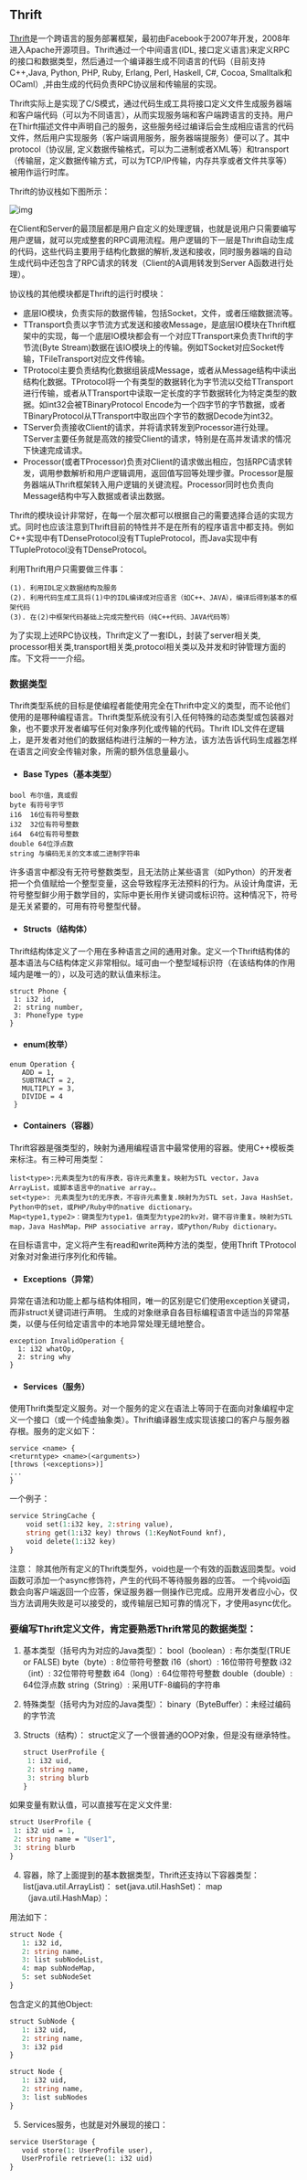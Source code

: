## Thrift

[Thrift](https://en.wikipedia.org/wiki/Apache_Thrift)是一个跨语言的服务部署框架，最初由Facebook于2007年开发，2008年进入Apache开源项目。Thrift通过一个中间语言(IDL, 接口定义语言)来定义RPC的接口和数据类型，然后通过一个编译器生成不同语言的代码（目前支持C++,Java, Python, PHP, Ruby, Erlang, Perl, Haskell, C#, Cocoa, Smalltalk和OCaml）,并由生成的代码负责RPC协议层和传输层的实现。

Thrift实际上是实现了C/S模式，通过代码生成工具将接口定义文件生成服务器端和客户端代码（可以为不同语言），从而实现服务端和客户端跨语言的支持。用户在Thirft描述文件中声明自己的服务，这些服务经过编译后会生成相应语言的代码文件，然后用户实现服务（客户端调用服务，服务器端提服务）便可以了。其中protocol（协议层, 定义数据传输格式，可以为二进制或者XML等）和transport（传输层，定义数据传输方式，可以为TCP/IP传输，内存共享或者文件共享等）被用作运行时库。

Thrift的协议栈如下图所示：

![img](https://images2018.cnblogs.com/blog/645085/201803/645085-20180304155305568-1935823842.png)

在Client和Server的最顶层都是用户自定义的处理逻辑，也就是说用户只需要编写用户逻辑，就可以完成整套的RPC调用流程。用户逻辑的下一层是Thrift自动生成的代码，这些代码主要用于结构化数据的解析,发送和接收，同时服务器端的自动生成代码中还包含了RPC请求的转发（Client的A调用转发到Server A函数进行处理）。

协议栈的其他模块都是Thrift的运行时模块：

- 底层IO模块，负责实际的数据传输，包括Socket，文件，或者压缩数据流等。
- TTransport负责以字节流方式发送和接收Message，是底层IO模块在Thrift框架中的实现，每一个底层IO模块都会有一个对应TTransport来负责Thrift的字节流(Byte Stream)数据在该IO模块上的传输。例如TSocket对应Socket传输，TFileTransport对应文件传输。
- TProtocol主要负责结构化数据组装成Message，或者从Message结构中读出结构化数据。TProtocol将一个有类型的数据转化为字节流以交给TTransport进行传输，或者从TTransport中读取一定长度的字节数据转化为特定类型的数据。如int32会被TBinaryProtocol Encode为一个四字节的字节数据，或者TBinaryProtocol从TTransport中取出四个字节的数据Decode为int32。
- TServer负责接收Client的请求，并将请求转发到Processor进行处理。TServer主要任务就是高效的接受Client的请求，特别是在高并发请求的情况下快速完成请求。
- Processor(或者TProcessor)负责对Client的请求做出相应，包括RPC请求转发，调用参数解析和用户逻辑调用，返回值写回等处理步骤。Processor是服务器端从Thrift框架转入用户逻辑的关键流程。Processor同时也负责向Message结构中写入数据或者读出数据。

Thrift的模块设计非常好，在每一个层次都可以根据自己的需要选择合适的实现方式。同时也应该注意到Thrift目前的特性并不是在所有的程序语言中都支持。例如C++实现中有TDenseProtocol没有TTupleProtocol，而Java实现中有TTupleProtocol没有TDenseProtocol。

利用Thrift用户只需要做三件事：

```
(1). 利用IDL定义数据结构及服务
(2). 利用代码生成工具将(1)中的IDL编译成对应语言（如C++、JAVA），编译后得到基本的框架代码
(3). 在(2)中框架代码基础上完成完整代码（纯C++代码、JAVA代码等）
```

为了实现上述RPC协议栈，Thrift定义了一套IDL，封装了server相关类, processor相关类,transport相关类,protocol相关类以及并发和时钟管理方面的库。下文将一一介绍。

### 数据类型

Thrift类型系统的目标是使编程者能使用完全在Thrift中定义的类型，而不论他们使用的是哪种编程语言。Thrift类型系统没有引入任何特殊的动态类型或包装器对象，也不要求开发者编写任何对象序列化或传输的代码。Thrift IDL文件在逻辑上，是开发者对他们的数据结构进行注解的一种方法，该方法告诉代码生成器怎样在语言之间安全传输对象，所需的额外信息量最小。

- #### Base Types（基本类型）

```
bool 布尔值，真或假
byte 有符号字节
i16  16位有符号整数
i32  32位有符号整数
i64  64位有符号整数
double 64位浮点数
string 与编码无关的文本或二进制字符串
```

许多语言中都没有无符号整数类型，且无法防止某些语言（如Python）的开发者把一个负值赋给一个整型变量，这会导致程序无法预料的行为。从设计角度讲，无符号整型鲜少用于数学目的，实际中更长用作关键词或标识符。这种情况下，符号是无关紧要的，可用有符号整型代替。

- #### Structs（结构体）

Thrift结构体定义了一个用在多种语言之间的通用对象。定义一个Thrift结构体的基本语法与C结构体定义非常相似。域可由一个整型域标识符（在该结构体的作用域内是唯一的），以及可选的默认值来标注。

```
struct Phone {
 1: i32 id,
 2: string number,
 3: PhoneType type
}
```

- #### enum(枚举）

```
enum Operation {
   ADD = 1,
   SUBTRACT = 2,
   MULTIPLY = 3,
   DIVIDE = 4
 }
```

- #### Containers（容器）

Thrift容器是强类型的，映射为通用编程语言中最常使用的容器。使用C++模板类来标注。有三种可用类型：

```
list<type>:元素类型为t的有序表，容许元素重复。映射为STL vector，Java ArrayList，或脚本语言中的native array。。
set<type>: 元素类型为t的无序表，不容许元素重复.映射为为STL set，Java HashSet，Python中的set，或PHP/Ruby中的native dictionary。
Map<type1,type2>：键类型为type1，值类型为type2的kv对，键不容许重复。映射为STL map，Java HashMap，PHP associative array，或Python/Ruby dictionary。
```

在目标语言中，定义将产生有read和write两种方法的类型，使用Thrift TProtocol对象对对象进行序列化和传输。

- #### Exceptions（异常）

异常在语法和功能上都与结构体相同，唯一的区别是它们使用exception关键词，而非struct关键词进行声明。 生成的对象继承自各目标编程语言中适当的异常基类，以便与任何给定语言中的本地异常处理无缝地整合。

```
exception InvalidOperation {
  1: i32 whatOp,
  2: string why
}
```

- #### Services（服务）

使用Thrift类型定义服务。对一个服务的定义在语法上等同于在面向对象编程中定义一个接口（或一个纯虚抽象类）。Thrift编译器生成实现该接口的客户与服务器存根。服务的定义如下：

```
service <name> {
<returntype> <name>(<arguments>)
[throws (<exceptions>)]
...
}
```

一个例子：

```protobuf
service StringCache {
	void set(1:i32 key, 2:string value),
	string get(1:i32 key) throws (1:KeyNotFound knf),
	void delete(1:i32 key)
}
```

注意： 除其他所有定义的Thrift类型外，void也是一个有效的函数返回类型。void函数可添加一个async修饰符，产生的代码不等待服务器的应答。 一个纯void函数会向客户端返回一个应答，保证服务器一侧操作已完成。应用开发者应小心，仅当方法调用失败是可以接受的，或传输层已知可靠的情况下，才使用async优化。



### 要编写Thrift定义文件，肯定要熟悉Thrift常见的数据类型：

1. 基本类型（括号内为对应的Java类型）：
   bool（boolean）: 布尔类型(TRUE or FALSE)
   byte（byte）: 8位带符号整数
   i16（short）: 16位带符号整数
   i32（int）: 32位带符号整数
   i64（long）: 64位带符号整数
   double（double）: 64位浮点数
   string（String）: 采用UTF-8编码的字符串

2. 特殊类型（括号内为对应的Java类型）：
   binary（ByteBuffer）：未经过编码的字节流

3. Structs（结构）：
   struct定义了一个很普通的OOP对象，但是没有继承特性。
   ```protobuf
   struct UserProfile {
   	1: i32 uid,
   	2: string name,
   	3: string blurb
   }
   ```
如果变量有默认值，可以直接写在定义文件里:
   ```protobuf
   struct UserProfile {
   	1: i32 uid = 1,
   	2: string name = "User1",
   	3: string blurb
   }
   ```

4. 容器，除了上面提到的基本数据类型，Thrift还支持以下容器类型：
   list(java.util.ArrayList)：
   set(java.util.HashSet)：
   map（java.util.HashMap）：

用法如下：
```protobuf
struct Node {
   1: i32 id,
   2: string name,
   3: list subNodeList,
   4: map subNodeMap,
   5: set subNodeSet
}
```

包含定义的其他Object:
```protobuf
struct SubNode {
   1: i32 uid,
   2: string name,
   3: i32 pid
}
```

```protobuf
struct Node {
   1: i32 uid,
   2: string name,
   3: list subNodes
}
```

5. Services服务，也就是对外展现的接口：
```protobuf
service UserStorage {
   void store(1: UserProfile user),
   UserProfile retrieve(1: i32 uid)
}
```